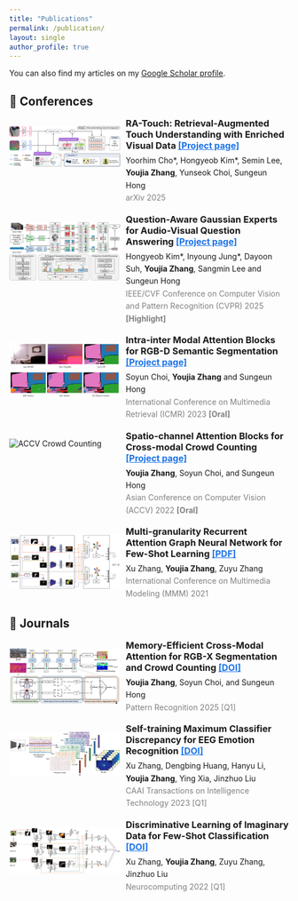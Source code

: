 ```yaml
---
title: "Publications"
permalink: /publication/
layout: single
author_profile: true
---
```



You can also find my articles on my [Google Scholar profile](https://scholar.google.com/citations?hl=zh-CN&user=y3ypGaIAAAAJ&view_op).

## 📝 Conferences 

<img style="float: left; margin: 15px 10px 0px 0px; width: 200px; height: auto;" src="/images/papers/RA-Touch.png">

<div style="overflow: hidden;">
  <h3 style="margin-top: 0; margin-bottom: 6px;">
    RA-Touch: Retrieval-Augmented Touch Understanding with Enriched Visual Data 
    <a href="https://aim-skku.github.io/RA-Touch/" target="_blank" style="font-size: 16px; color: #1a73e8;">[Project page]</a>
  </h3>

  <p style="line-height: 1.6; font-size: 14px; margin: 0;">
    Yoorhim Cho*, Hongyeob Kim*, Semin Lee, <strong>Youjia Zhang</strong>, Yunseok Choi, Sungeun Hong  
    <br>
    <span style="color: gray;">arXiv 2025</span>
  </p>
</div>

<br style="clear: both;" />

<img style="float: left; margin: 15px 10px 0px 0px; width: 200px; height: auto;" src="/images/papers/QA-TIGER.png" alt="QA-TIGER">

<div style="overflow: hidden;">
  <h3 style="margin-top: 0; margin-bottom: 6px;">
    Question-Aware Gaussian Experts for Audio-Visual Question Answering
    <a href="https://aim-skku.github.io/QA-TIGER/" target="_blank" style="font-size: 16px; color: #1a73e8;">[Project page]</a>
  </h3>

  <p style="line-height: 1.6; font-size: 14px; margin: 0;">
    Hongyeob Kim*, Inyoung Jung*, Dayoon Suh, <strong>Youjia Zhang</strong>, Sangmin Lee and Sungeun Hong  
    <br>
    <span style="color: gray;">IEEE/CVF Conference on Computer Vision and Pattern Recognition (CVPR) 2025 <strong>[Highlight]</strong></span>
  </p>
</div>

<br style="clear: both;" />

<img style="float: left; margin: 15px 10px 0px 0px; width: 200px; height: 100px;" src="/images/papers/ICMR23.png" alt="ICMR RGB-D">

<div style="overflow: hidden;">
  <h3 style="margin-top: 0; margin-bottom: 6px;">
    Intra-inter Modal Attention Blocks for RGB-D Semantic Segmentation
    <a href="https://aim.skku.edu/publication/international-conference/ima_icmr23" target="_blank" style="font-size: 16px; color: #1a73e8;">[Project page]</a>
  </h3>

  <p style="line-height: 1.6; font-size: 14px; margin: 0;">
    Soyun Choi, <strong>Youjia Zhang</strong> and Sungeun Hong  
    <br>
    <span style="color: gray;">International Conference on Multimedia Retrieval (ICMR) 2023 <strong>[Oral]</strong></span>
  </p>
</div>


<br style="clear: both;" />

<img style="float: left; margin: 15px 10px 0px 0px; width: 200px; height: 100px;" src="/images/papers/ACCV22.png" alt="ACCV Crowd Counting">

<div style="overflow: hidden;">
  <h3 style="margin-top: 0; margin-bottom: 6px;">
    Spatio-channel Attention Blocks for Cross-modal Crowd Counting
    <a href="https://aim.skku.edu/publication/international-conference/csca_accv22" target="_blank" style="font-size: 16px; color: #1a73e8;">[Project page]</a>
  </h3>

  <p style="line-height: 1.6; font-size: 14px; margin: 0;">
    <strong>Youjia Zhang</strong>, Soyun Choi, and Sungeun Hong  
    <br>
    <span style="color: gray;">Asian Conference on Computer Vision (ACCV) 2022 <strong>[Oral]</strong></span>
  </p>
</div>

<br style="clear: both;" />


<img style="float: left; margin: 15px 10px 0px 0px; width: 200px; height: auto;" src="/images/papers/MMM21.png" alt="MMM Few-Shot">

<div style="overflow: hidden;">
  <h3 style="margin-top: 0; margin-bottom: 6px;">
    Multi-granularity Recurrent Attention Graph Neural Network for Few-Shot Learning
    <a href="https://doi.org/10.1007/978-3-030-67835-7_13" target="_blank" style="font-size: 16px; color: #1a73e8;">[PDF]</a>
  </h3>

  <p style="line-height: 1.6; font-size: 14px; margin: 0;">
    Xu Zhang, <strong>Youjia Zhang</strong>, Zuyu Zhang  
    <br>
    <span style="color: gray;">International Conference on Multimedia Modeling (MMM) 2021</span>
  </p>
</div>


## 📘 Journals

<img style="float: left; margin: 15px 10px 0px 0px; width: 200px; height: 100px;" src="/images/papers/CSCA25.png" alt="Pattern Recognition 2025">

<div style="overflow: hidden;">
  <h3 style="margin-top: 0; margin-bottom: 6px;">
    Memory-Efficient Cross-Modal Attention for RGB-X Segmentation and Crowd Counting
    <a href="https://aim.skku.edu/publication/international-journal" target="_blank" style="font-size: 16px; color: #1a73e8;">[DOI]</a>
  </h3>

  <p style="line-height: 1.6; font-size: 14px; margin: 0;">
    <strong>Youjia Zhang</strong>, Soyun Choi, and Sungeun Hong  
    <br>
    <span style="color: gray;">Pattern Recognition 2025 [Q1]</span>
  </p>
</div>

<br style="clear: both;" />

<img style="float: left; margin: 15px 10px 0px 0px; width: 200px; height: auto;" src="/images/papers/EEG23.png" alt="CAAI Transactions on Intelligence Technology 2023">

<div style="overflow: hidden;">
  <h3 style="margin-top: 0; margin-bottom: 6px;">
    Self-training Maximum Classifier Discrepancy for EEG Emotion Recognition
    <a href="https://doi.org/10.1049/cit2.12174" target="_blank" style="font-size: 16px; color: #1a73e8;">[DOI]</a>
  </h3>

  <p style="line-height: 1.6; font-size: 14px; margin: 0;">
    Xu Zhang, Dengbing Huang, Hanyu Li, <strong>Youjia Zhang</strong>, Ying Xia, Jinzhuo Liu  
    <br>
    <span style="color: gray;">CAAI Transactions on Intelligence Technology 2023 [Q1]</span>
  </p>
</div>

<br style="clear: both;" />


<img style="float: left; margin: 15px 10px 0px 0px; width: 200px; height: auto;" src="/images/papers/Neurocomputing22.png" alt="Neurocomputing 2022">

<div style="overflow: hidden;">
  <h3 style="margin-top: 0; margin-bottom: 6px;">
    Discriminative Learning of Imaginary Data for Few-Shot Classification
    <a href="https://doi.org/10.1016/j.neucom.2021.09.070" target="_blank" style="font-size: 16px; color: #1a73e8;">[DOI]</a>
  </h3>

  <p style="line-height: 1.6; font-size: 14px; margin: 0;">
    Xu Zhang, <strong>Youjia Zhang</strong>, Zuyu Zhang, Jinzhuo Liu  
    <br>
    <span style="color: gray;">Neurocomputing 2022 [Q1]</span>
  </p>
</div>
